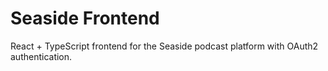 # Seaside Frontend
React + TypeScript frontend for the Seaside podcast platform with OAuth2 authentication.
